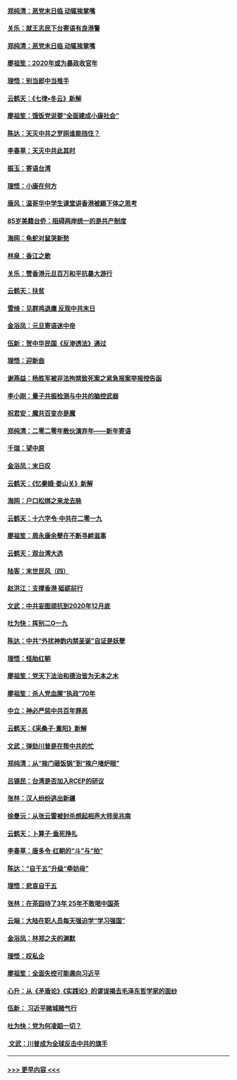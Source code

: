 #### [郑纯清：恶党末日临 动辄挨掌嘴](../pages/nsc993/n11769912.md?t=01060433) 
#### [关乐：就王志民下台寄语有良港警](../pages/nsc993/n11769903.md?t=01060433) 
#### [郑纯清：恶党末日临 动辄挨掌嘴](../pages/nsc993/n11769356.md?t=01060433) 
#### [廖祖笙：2020年或为暴政收官年](../pages/nsc993/n11768216.md?t=01060433) 
#### [理悟：别当郎中当推手](../pages/nsc993/n11768243.md?t=01060433) 
#### [云鹤天：《七律▪冬云》新解](../pages/nsc993/n11768204.md?t=01060433) 
#### [廖祖笙：饿饭党说要“全面建成小康社会”](../pages/nsc993/n11767482.md?t=01060433) 
#### [陈达：天灭中共之罗网谁能挡住？](../pages/nsc993/n11767465.md?t=01060433) 
#### [李春草：天灭中共此其时](../pages/nsc993/n11767452.md?t=01060433) 
#### [振玉：寄语台湾](../pages/nsc993/n11767432.md?t=01060433) 
#### [理悟：小康在何方](../pages/nsc993/n11767394.md?t=01060433) 
#### [唐风：温哥华中学生课堂讲香港被踢下体之思考](../pages/nsc993/n11766848.md?t=01060433) 
#### [85岁美籍台侨：阻碍两岸统一的是共产制度](../pages/nsc993/n11765043.md?t=01060433) 
#### [海网：龟蛇对鼠哭新愁](../pages/nsc993/n11764895.md?t=01060433) 
#### [林泉：香江之歌](../pages/nsc993/n11764415.md?t=01060433) 
#### [关乐：赞香港元旦百万和平抗暴大游行](../pages/nsc993/n11764382.md?t=01060433) 
#### [云鹤天：扶贫](../pages/nsc993/n11764245.md?t=01060433) 
#### [雪绮：见群鸡退鹰  反观中共末日](../pages/nsc993/n11762112.md?t=01060433) 
#### [金浴凤：元旦寄语迷中帝](../pages/nsc993/n11761788.md?t=01060433) 
#### [伍新：贺中华民国《反渗透法》通过](../pages/nsc993/n11761994.md?t=01060433) 
#### [理悟：迎新曲](../pages/nsc993/n11761152.md?t=01060433) 
#### [谢燕益：杨胜军被非法拘禁致死案之紧急报案举报控告函](../pages/nsc993/n11756134.md?t=01060433) 
#### [李小刚：量子共振检测与中共的脑控武器](../pages/nsc993/n11754518.md?t=01060433) 
#### [祝君安：魔共百变亦是魔](../pages/nsc993/n11754469.md?t=01060433) 
#### [郑纯清：二零二零年散伙演弃年——新年寄语](../pages/nsc993/n11754195.md?t=01060433) 
#### [千瑞：望中原](../pages/nsc993/n11754159.md?t=01060433) 
#### [金浴凤：末日叹](../pages/nsc993/n11752359.md?t=01060433) 
#### [云鹤天：《忆秦娥‧娄山关》新解](../pages/nsc993/n11752348.md?t=01060433) 
#### [海网：户口松绑之来龙去脉](../pages/nsc993/n11752328.md?t=01060433) 
#### [云鹤天：十六字令‧中共在二零一九](../pages/nsc993/n11752305.md?t=01060433) 
#### [廖祖笙：周永康余孽在不断寻衅滋事](../pages/nsc993/n11751013.md?t=01060433) 
#### [云鹤天：观台湾大选](../pages/nsc993/n11751007.md?t=01060433) 
#### [陆客：末世民风（四）](../pages/nsc993/n11749203.md?t=01060433) 
#### [赵洪江：支撑香港 砥砺前行](../pages/nsc993/n11748482.md?t=01060433) 
#### [文武：中共妄图顽抗到2020年12月底](../pages/nsc993/n11748446.md?t=01060433) 
#### [吐为快：挥别二O一九](../pages/nsc993/n11748411.md?t=01060433) 
#### [陈达：中共“外扰神韵内禁圣诞”自证是妖孽](../pages/nsc993/n11748226.md?t=01060433) 
#### [理悟：怪胎红朝](../pages/nsc993/n11748206.md?t=01060433) 
#### [廖祖笙：党天下法治和德治皆为无本之木](../pages/nsc993/n11748135.md?t=01060433) 
#### [廖祖笙：杀人党血腥“执政”70年](../pages/nsc993/n11745144.md?t=01060433) 
#### [中立：神必严惩中共百年罪恶](../pages/nsc993/n11744970.md?t=01060433) 
#### [云鹤天：《采桑子‧重阳》新解](../pages/nsc993/n11744948.md?t=01060433) 
#### [文武：弹劾川普是在帮中共的忙](../pages/nsc993/n11744758.md?t=01060433) 
#### [郑纯清：从“挨门砸饭锅”到“挨户堵炉眼”](../pages/nsc993/n11744745.md?t=01060433) 
#### [吕锡民：台湾是否加入RCEP的研议](../pages/nsc993/n11744701.md?t=01060433) 
#### [张林：汉人纷纷逃出新疆](../pages/nsc993/n11743530.md?t=01060433) 
#### [徐曼沅：从张云雷被封杀想起相声大师吴兆南](../pages/nsc993/n11741816.md?t=01060433) 
#### [云鹤天：卜算子‧垂死挣扎](../pages/nsc993/n11739956.md?t=01060433) 
#### [李春草：唐多令‧红朝的“斗”与“拍”](../pages/nsc993/n11739830.md?t=01060433) 
#### [陈达：“自干五”升级“牵妨母”](../pages/nsc993/n11739724.md?t=01060433) 
#### [理悟：悲哀自干五](../pages/nsc993/n11739547.md?t=01060433) 
#### [张林：在茶园待了3年 25年不敢喝中国茶](../pages/nsc993/n11739240.md?t=01060433) 
#### [云端：大陆在职人员每天强迫学“学习强国”](../pages/nsc993/n11738735.md?t=01060433) 
#### [金浴凤：林郑之夫的渊默](../pages/nsc993/n11737735.md?t=01060433) 
#### [理悟：叹私企](../pages/nsc993/n11737715.md?t=01060433) 
#### [廖祖笙：全面失控可能袭向习近平](../pages/nsc993/n11737704.md?t=01060433) 
#### [心升：从《矛盾论》《实践论》的谬误揭去毛泽东哲学家的面纱](../pages/nsc993/n11736962.md?t=01060433) 
#### [伍新： 习近平赌城赌气行](../pages/nsc993/n11736929.md?t=01060433) 
#### [吐为快：党为何凌蹈一切？](../pages/nsc993/n11736915.md?t=01060433) 
#### [ 文武：川普成为全球反击中共的旗手](../pages/nsc993/n11736882.md?t=01060433) 

----
#### [ >>> 更早内容 <<< ](../indexes/nsc993-earlier.md)
